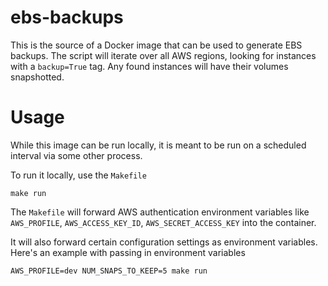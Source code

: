 # ebs-backups
This is the source of a Docker image that can be used to generate EBS backups. 
The script will iterate over all AWS regions, looking for instances with a `backup=True` tag. Any found instances will have their volumes snapshotted. 

# Usage
While this image can be run locally, it is meant to be run on a scheduled interval via some other process. 

To run it locally, use the `Makefile`
```
make run
```
The `Makefile` will forward AWS authentication environment variables like `AWS_PROFILE`, `AWS_ACCESS_KEY_ID`, `AWS_SECRET_ACCESS_KEY` into the container.

It will also forward certain configuration settings as environment variables. Here's an example with passing in environment variables
```
AWS_PROFILE=dev NUM_SNAPS_TO_KEEP=5 make run
```